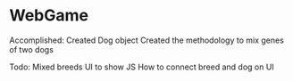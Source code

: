 # WebGame

Accomplished:
	Created Dog object
	Created the methodology to mix genes of two dogs

Todo:
	Mixed breeds
	UI to show JS
	How to connect breed and dog on UI

